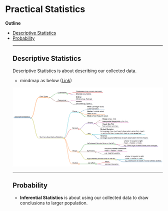 # Practical Statistics 
**Outline**
<ul>
<li><a href="#L1">Descriptive Statistics</a></li>
<li><a href="#L2">Probability</a></li>

****

<a id='L1'></a>
## Descriptive Statistics
Descriptive Statistics is about describing our collected data. 
- mindmap as below ([Link](t1_descriptvie_statictics.html)) 

![descriptive_statistics_mindmap](Pics/descriptive_statistics_mindmap.jpeg)
****

<a id='L2'></a>
## Probability
- **Inferential Statistics** is about using our collected data to draw conclusions to larger population. 

   
  
  